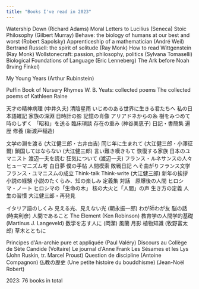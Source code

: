 ```yaml
---
title: "Books I've read in 2023" 
---
```


Watership Down (Richard Adams) 
Moral Letters to Lucilius (Seneca)
Stoic Philosophy (Gilbert Murray) 
Behave: the biology of humans at our best and worst (Robert Sapolsky) 
Apprenticeship of a mathematician (André Weil) 
Bertrand Russell: the spirit of solitude (Ray Monk) 
How to read Wittgenstein (Ray Monk) 
Wollstonecraft: passion, philosophy, politics (Sylvana Tomaselli) 
Biological Foundations of Language (Eric Lenneberg) 
The Ark before Noah (Irving Finkel)

My Young Years (Arthur Rubinstein) 

Puffin Book of Nursery Rhymes 
W. B. Yeats: collected poems 
The collected poems of Kathleen Raine 

天才の精神病理 (中井久夫) 
清陰星雨 
いじめのある世界に生きる君たちへ 
私の日本語雑記 
家族の深淵 
日時計の影 
記憶の肖像 
アリアドネからの糸 
樹をみつめて 
時のしずく 
「昭和」を送る 
臨床瑣談 
存在の重み (神谷美恵子) 
日記・書簡集 
遍歴 
修養 (新渡戸稲造) 

文学の淵を渡る (大江健三郎・古井由吉)
同じ年に生まれて (大江健三郎・小澤征爾) 
鎖国してはならない (大江健三郎) 
言い難き嘆きもて 
恢復する家族 
日本のユマニスト 渡辺一夫を読む 
狂気について (渡辺一夫) 
フランス・ルネサンスの人々 
ヒューマニズム考 
白日夢 
僕の手帖 
人間模索 
敗戦日記 
へそ曲がりフランス文学 
フランス・ユマニスムの成立 
Think-talk Think-write (大江健三郎) 
新年の挨拶 
小説の経験 
小説のたくらみ、知の楽しみ 
定義集 
対話　原爆後の人間 
ヒロシマ・ノート 
ヒロシマの「生命の木」
核の大火と「人間」の声 
生き方の定義 
人生の習慣 
大江健三郎・再発見 

イタリア語のしくみ 
見える光、見えない光 (朝永振一郎) 
わが師わが友 
脳の話 (時実利彦)
人間であること 
The Element (Ken Robinson) 
教育学の人間学的基礎 (Martinus J. Langeveld) 
数学を志す人に (岡潔) 
風蘭 
月影 
植物知識 (牧野富太郎) 
草木とともに 

Principes d'An-archie pure et appliquée (Paul Valéry) 
Discours au Collège de Sète 
Candide (Voltaire) 
Le journal d'Anne Frank 
Les Sésames et les Lys (John Ruskin, tr. Marcel Proust) 
Question de discipline (Antoine Compagnon) 
仏教の歴史 (Une petite histoire du bouddhisme) (Jean-Noël Robert) 

2023: 76 books in total
